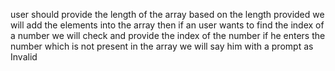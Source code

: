 user should provide the length of the array
based on the length provided we will add the elements into the array
then if an user wants to find the index of a number we will check and provide the index of the number
if he enters the number which is not present in the array we will say him with a prompt as Invalid
